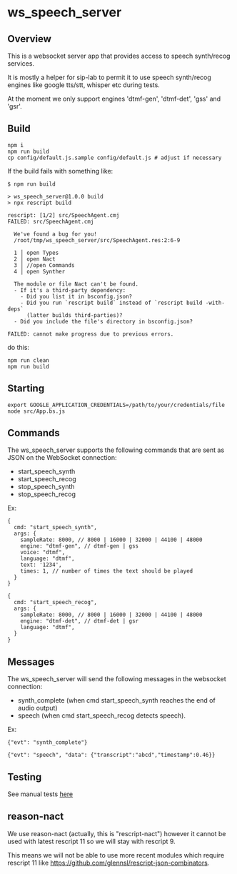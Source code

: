 # ws_speech_server

## Overview

This is a websocket server app that provides access to speech synth/recog services.

It is mostly a helper for sip-lab to permit it to use speech synth/recog engines like google tts/stt, whisper etc during tests.

At the moment we only support engines 'dtmf-gen', 'dtmf-det', 'gss' and 'gsr'.

## Build

```
npm i
npm run build
cp config/default.js.sample config/default.js # adjust if necessary
```

If the build fails with something like:
```
$ npm run build

> ws_speech_server@1.0.0 build
> npx rescript build                                                                       

rescript: [1/2] src/SpeechAgent.cmj
FAILED: src/SpeechAgent.cmj
                                             
  We've found a bug for you!
  /root/tmp/ws_speech_server/src/SpeechAgent.res:2:6-9
                                             
  1 │ open Types                     
  2 │ open Nact                        
  3 │ //open Commands                                                                      
  4 │ open Synther                  
                                                                                           
  The module or file Nact can't be found.
  - If it's a third-party dependency:                                                      
    - Did you list it in bsconfig.json?                                                    
    - Did you run `rescript build` instead of `rescript build -with-deps`
      (latter builds third-parties)?
  - Did you include the file's directory in bsconfig.json?
                                             
FAILED: cannot make progress due to previous errors.
```
do this:
```
npm run clean
npm run build
```

## Starting
```
export GOOGLE_APPLICATION_CREDENTIALS=/path/to/your/credentials/file
node src/App.bs.js
```

## Commands
The ws_speech_server supports the following commands that are sent as JSON on the WebSocket connection:
  - start_speech_synth
  - start_speech_recog
  - stop_speech_synth
  - stop_speech_recog

Ex:
```
{
  cmd: "start_speech_synth",
  args: {
    sampleRate: 8000, // 8000 | 16000 | 32000 | 44100 | 48000
    engine: "dtmf-gen", // dtmf-gen | gss
    voice: "dtmf",
    language: "dtmf",
    text: '1234',
    times: 1, // number of times the text should be played
  }
}

{
  cmd: "start_speech_recog",
  args: {
    sampleRate: 8000, // 8000 | 16000 | 32000 | 44100 | 48000
    engine: "dtmf-det", // dtmf-det | gsr
    language: "dtmf",
  }
}
```

## Messages

The ws_speech_server will send the following messages in the websocket connection:

  - synth_complete (when cmd start_speech_synth reaches the end of audio output)
  - speech (when cmd start_speech_recog detects speech).

Ex:
```
{"evt": "synth_complete"}

{"evt": "speech", "data": {"transcript":"abcd","timestamp":0.46}}
```

## Testing

See manual tests [here](https://github.com/MayamaTakeshi/ws_speech_server/tree/main/tests/manual)

## reason-nact

We use reason-nact (actually, this is "rescript-nact") however it cannot be used with latest rescript 11 so we will stay with rescript 9.

This means we will not be able to use more recent modules which require rescript 11 like https://github.com/glennsl/rescript-json-combinators.


